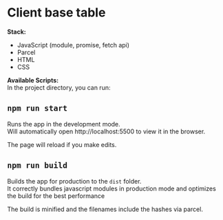 # Client base table

**Stack:**

- JavaScript (module, promise, fetch api)
- Parcel
- HTML
- CSS

**Available Scripts:**<br />
In the project directory, you can run:

## `npm run start`

Runs the app in the development mode.<br />
Will automatically open http://localhost:5500 to view it in the browser.

The page will reload if you make edits.

## `npm run build`

Builds the app for production to the `dist` folder.<br />
It correctly bundles javascript modules in production mode and optimizes the build for the best performance

The build is minified and the filenames include the hashes via parcel.
